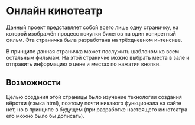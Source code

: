 # Онлайн кинотеатр

Данный проект представляет собой всего лишь одну страничку, на которой изображён процесс покупки билетов на один конкретный фильм. Эта страничка была разработана на трёхдневном интенсиве.

В принципе данная страничка может послужить шаблоном ко всем остальным фильмам. На этой страничке можно выбрать места в зале и отправить информацию о цене и местах по нажатия кнопки.

## Возможности
Целью создания этой страницы было изучение технологии создания вёрстки (языка html), поэтому почти никакого функционала на сайте нет, но в принципе в будущем (при разработке настоящего кинотеатра его можно было бы дописать).
